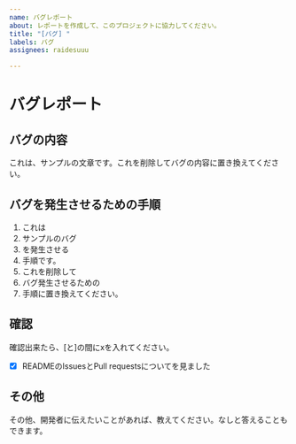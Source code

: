 ```yaml
---
name: バグレポート
about: レポートを作成して、このプロジェクトに協力してください。
title: "[バグ] "
labels: バグ
assignees: raidesuuu

---
```


# バグレポート

## バグの内容

これは、サンプルの文章です。これを削除してバグの内容に置き換えてください。

## バグを発生させるための手順

1. これは
2. サンプルのバグ
3. を発生させる
4. 手順です。
5. これを削除して
6. バグ発生させるための
7. 手順に置き換えてください。

## 確認

確認出来たら、[と]の間にxを入れてください。
- [x] READMEのIssuesとPull requestsについてを見ました

## その他

その他、開発者に伝えたいことがあれば、教えてください。なしと答えることもできます。
